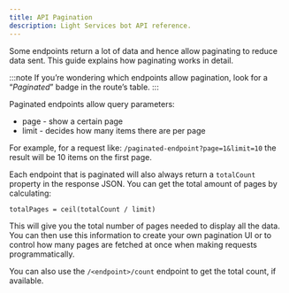 ```yaml
---
title: API Pagination
description: Light Services bot API reference.
---
```


Some endpoints return a lot of data and hence allow paginating to reduce data sent. This guide explains how paginating works in detail.

:::note
If you’re wondering which endpoints allow pagination, look for a “_Paginated_” badge in the route’s table.
:::

Paginated endpoints allow query parameters:

-   page - show a certain page
-   limit - decides how many items there are per page

For example, for a request like: `/paginated-endpoint?page=1&limit=10` the result will be 10 items on the first page.

Each endpoint that is paginated will also always return a `totalCount` property in the response JSON. You can get the total amount of pages by calculating:

`totalPages = ceil(totalCount / limit)`

This will give you the total number of pages needed to display all the data. You can then use this information to create your own pagination UI or to control how many pages are fetched at once when making requests programmatically.

You can also use the `/<endpoint>/count` endpoint to get the total count, if available.
